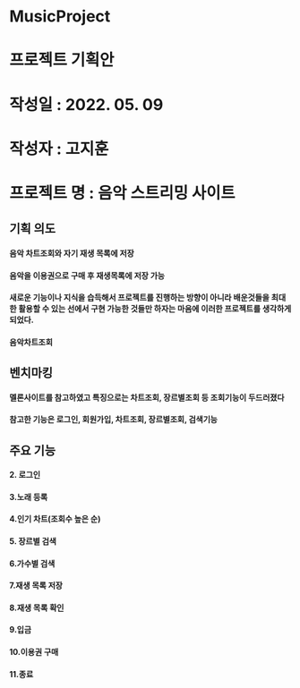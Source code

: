 # MusicProject
# 프로젝트 기획안

# 작성일 : 2022. 05. 09
# 작성자 : 고지훈
# 프로젝트 명 : 음악 스트리밍 사이트
## 기획 의도 
#### 음악 차트조회와 자기 재생 목록에 저장
#### 음악을 이용권으로 구매 후 재생목록에 저장 가능
#### 새로운 기능이나 지식을 습득해서 프로젝트를 진행하는 방향이 아니라 배운것들을 최대한 활용할 수 있는 선에서 구현 가능한 것들만 하자는 마음에 이러한 프로젝트를 생각하게 되었다.
#### 음악차트조회
## 벤치마킹 
#### 멜론사이트를 참고하였고 특징으로는 차트조회, 장르별조회 등 조회기능이 두드러졌다
#### 참고한 기능은 로그인, 회원가입, 차트조회, 장르별조회, 검색기능
## 주요 기능 
#### 2. 로그인
#### 3.노래 등록
#### 4.인기 차트(조회수 높은 순)
#### 5. 장르별 검색
#### 6.가수별 검색
#### 7.재생 목록 저장
#### 8.재생 목록 확인
#### 9.입금
#### 10.이용권 구매
#### 11.종료


